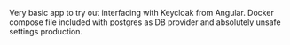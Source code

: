 Very basic app to try out interfacing with Keycloak from Angular.
Docker compose file included with postgres as DB provider and absolutely unsafe settings production.